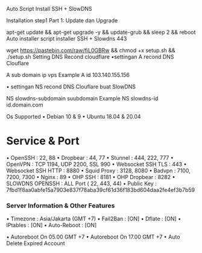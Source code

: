 Auto Script Install SSH + SlowDNS


Installation step1
Part 1: Update dan Upgrade

apt-get update && apt-get upgrade -y && update-grub && sleep 2 && reboot
Auto installer
script installer SSH + Slowdns 443

wget https://pastebin.com/raw/fiL0GBRw && chmod +x setup.sh && ./setup.sh
Setting DNS Recond cloudflare
•settingan A recond DNS Clouflare

A sub domain ip vps
Example A id 103.140.155.156

• settingan NS recond DNS Clouflare buat SlowDNS

NS slowdns-subdomain suubdomain Example NS slowdns-id id.domain.com

Os Supported
• Debian 10 & 9
• Ubuntu 18.04 & 20.04

# Service & Port

• OpenSSH                 : 22, 88
• Dropbear                : 44, 77
• Stunnel                 : 444, 222, 777
• OpenVPN                 : TCP 1194, UDP 2200, SSL 990
• Websocket SSH TLS       : 443
• Websocket SSH HTTP      : 8880
• Squid Proxy             : 3128, 8080
• Badvpn                  : 7100, 7200, 7300
• Nginx                   : 89
• OHP SSH                 : 8181
• OHP Dropbear            : 8282
• SLOWDNS OPENSSH         : ALL Port ( 22, 443, 44)
• Public Key              : 7fbd1f8aa0abfe15a7903e837f78aba39cf61d36f183bd604daa2fe4ef3b7b59


### Server Information & Other Features

• Timezone                : Asia/Jakarta (GMT +7)
• Fail2Ban                : [ON]
• Dflate                  : [ON]
• IPtables                : [ON]
• Auto-Reboot             : [ON]

• Autoreboot On 05.00 GMT +7
• Autoreboot On 17.00 GMT +7
• Auto Delete Expired Account
